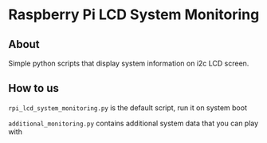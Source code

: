# Raspberry Pi LCD System Monitoring

## About
Simple python scripts that display system information on i2c LCD screen.

## How to us
`rpi_lcd_system_monitoring.py` is the default script, run it on system boot

`additional_monitoring.py` contains additional system data that you can play with